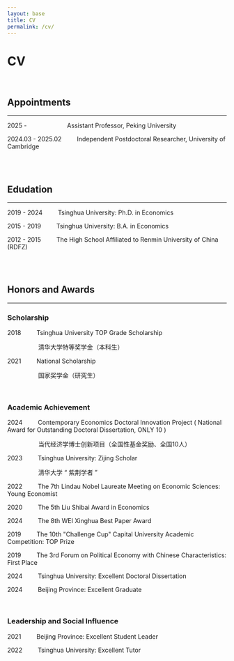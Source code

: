 ```yaml
---
layout: base
title: CV
permalink: /cv/
---
```


# CV

<!--You can find my CV [here](http://39.98.141.84:3838/iMarxTool/CV_Chong_Liu.pdf).-->

<br/>

## Appointments

------

2025 - &nbsp; &nbsp; &nbsp; &nbsp; &nbsp; &nbsp; &nbsp; &nbsp; &nbsp; &emsp; Assistant Professor, Peking University

<p hidden> 2024.09 - 2025.08 &nbsp; &nbsp; &nbsp; &nbsp; Research Assistant Professor, Tsinghua University

2024.03 - 2025.02 &nbsp; &nbsp; &nbsp; &nbsp; Independent Postdoctoral Researcher, University of Cambridge </p>

<br/>
<br/>

## Edudation

------

2019 - 2024 &nbsp; &nbsp; &nbsp; &nbsp; Tsinghua University: Ph.D. in Economics

2015 - 2019 &nbsp; &nbsp; &nbsp; &nbsp; Tsinghua University: B.A. in Economics

2012 - 2015 &nbsp; &nbsp; &nbsp; &nbsp; The High School Affiliated to Renmin University of China (RDFZ)

<br/>
<br/>

## Honors and Awards

-----

### Scholarship

2018 &nbsp; &nbsp; &nbsp; &nbsp; Tsinghua University TOP Grade Scholarship

&nbsp; &nbsp; &nbsp; &nbsp; &nbsp; &nbsp; &nbsp; &nbsp; &nbsp; 清华大学特等奖学金（本科生）

2021 &nbsp; &nbsp; &nbsp; &nbsp; National Scholarship

&nbsp; &nbsp; &nbsp; &nbsp; &nbsp; &nbsp; &nbsp; &nbsp; &nbsp; 国家奖学金（研究生）

<br/>

### Academic Achievement

2024 &nbsp; &nbsp; &nbsp; &nbsp; Contemporary Economics Doctoral Innovation Project ( National Award for Outstanding Doctoral Dissertation, ONLY 10 )

&nbsp; &nbsp; &nbsp; &nbsp; &nbsp; &nbsp; &nbsp; &nbsp; &nbsp; 当代经济学博士创新项目（全国性基金奖励、全国10人）

2023 &nbsp; &nbsp; &nbsp; &nbsp; Tsinghua University: Zijing Scholar

&nbsp; &nbsp; &nbsp; &nbsp; &nbsp; &nbsp; &nbsp; &nbsp; &nbsp; 清华大学 “ 紫荆学者 ”

2022 &nbsp; &nbsp; &nbsp; &nbsp; The 7th Lindau Nobel Laureate Meeting on Economic Sciences: Young Economist

2020 &nbsp; &nbsp; &nbsp; &nbsp; The 5th Liu Shibai Award in Economics

2024 &nbsp; &nbsp; &nbsp; &nbsp; The 8th WEI Xinghua Best Paper Award

2019 &nbsp; &nbsp; &nbsp; &nbsp; The 10th "Challenge Cup" Capital University Academic Competition: TOP Prize

2019 &nbsp; &nbsp; &nbsp; &nbsp; The 3rd Forum on Political Economy with Chinese Characteristics: First Place

2024 &nbsp; &nbsp; &nbsp; &nbsp; Tsinghua University: Excellent Doctoral Dissertation

2024 &nbsp; &nbsp; &nbsp; &nbsp; Beijing Province: Excellent Graduate

<br/>

### Leadership and Social Influence

2021 &nbsp; &nbsp; &nbsp; &nbsp; Beijing Province: Excellent Student Leader

2022 &nbsp; &nbsp; &nbsp; &nbsp; Tsinghua University: Excellent Tutor

<br/>
<br/>
